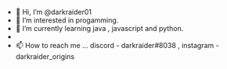 - 👋 Hi, I’m @darkraider01
- 👀 I’m interested in progamming.
- 🌱 I’m currently learning java , javascript and python.
-
- 📫 How to reach me ... discord - darkraider#8038 , instagram - darkraider_origins

<!---
darkraider01/darkraider01 is a ✨ special ✨ repository because its `README.md` (this file) appears on your GitHub profile.
You can click the Preview link to take a look at your changes.
--->


